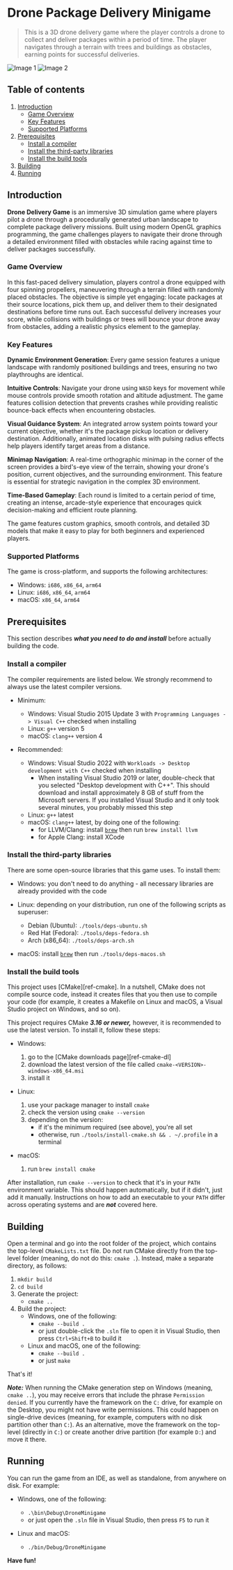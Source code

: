 # Drone Package Delivery Minigame

>This is a 3D drone delivery game where the player controls a drone to collect and deliver packages within a period of time. The player navigates through a terrain with trees and buildings as obstacles, earning points for successful deliveries.

![Image 1](images/img1.png)
![Image 2](images/img2.png)

## **Table of contents**

1. [Introduction](#introduction)
    - [Game Overview](#game-overview)
    - [Key Features](#key-features)
    - [Supported Platforms](#supported-platforms)
2. [Prerequisites](#prerequisites)
    - [Install a compiler](#install-a-compiler)
    - [Install the third-party libraries](#install-the-third-party-libraries)
    - [Install the build tools](#install-the-build-tools)
3. [Building](#building)
4. [Running](#running)

## Introduction

**Drone Delivery Game** is an immersive 3D simulation game where players pilot a drone through a procedurally generated urban landscape to complete package delivery missions. Built using modern OpenGL graphics programming, the game challenges players to navigate their drone through a detailed environment filled with obstacles while racing against time to deliver packages successfully.

### **Game Overview**

In this fast-paced delivery simulation, players control a drone equipped with four spinning propellers, maneuvering through a terrain filled with randomly placed obstacles. The objective is simple yet engaging: locate packages at their source locations, pick them up, and deliver them to their designated destinations before time runs out. Each successful delivery increases your score, while collisions with buildings or trees will bounce your drone away from obstacles, adding a realistic physics element to the gameplay.

### **Key Features**

**Dynamic Environment Generation**: Every game session features a unique landscape with randomly positioned buildings and trees, ensuring no two playthroughs are identical.

**Intuitive Controls**: Navigate your drone using `WASD` keys for movement while mouse controls provide smooth rotation and altitude adjustment. The game features collision detection that prevents crashes while providing realistic bounce-back effects when encountering obstacles.

**Visual Guidance System**: An integrated arrow system points toward your current objective, whether it's the package pickup location or delivery destination. Additionally, animated location disks with pulsing radius effects help players identify target areas from a distance.

**Minimap Navigation**: A real-time orthographic minimap in the corner of the screen provides a bird's-eye view of the terrain, showing your drone's position, current objectives, and the surrounding environment. This feature is essential for strategic navigation in the complex 3D environment.

**Time-Based Gameplay**: Each round is limited to a certain period of time, creating an intense, arcade-style experience that encourages quick decision-making and efficient route planning.

The game features custom graphics, smooth controls, and detailed 3D models that make it easy to play for both beginners and experienced players.

### Supported Platforms
The game is cross-platform, and supports the following architectures:

-   Windows: `i686`, `x86_64`, `arm64`
-   Linux: `i686`, `x86_64`, `arm64`
-   macOS: `x86_64`, `arm64`

## Prerequisites

This section describes ***what you need to do and install*** before actually building the code.


### Install a compiler

The compiler requirements are listed below. We strongly recommend to always use the latest compiler versions.

-   Minimum:
    -   Windows: Visual Studio 2015 Update 3 with `Programming Languages -> Visual C++` checked when installing
    -   Linux: `g++` version 5
    -   macOS: `clang++` version 4

-   Recommended:
    -   Windows: Visual Studio 2022 with `Workloads -> Desktop development with C++` checked when installing
        -    When installing Visual Studio 2019 or later, double-check that you selected "Desktop development with C++". This should download and install approximately 8 GB of stuff from the Microsoft servers. If you installed Visual Studio and it only took several minutes, you probably missed this step
    -   Linux: `g++` latest
    -   macOS: `clang++` latest, by doing one of the following:
        -   for LLVM/Clang: install [`brew`](https://brew.sh/) then run `brew install llvm`
        -   for Apple Clang: install XCode

### Install the third-party libraries

There are some open-source libraries that this game uses. To install them:

-   Windows: you don't need to do anything - all necessary libraries are already provided with the code

-   Linux: depending on your distribution, run one of the following scripts as superuser:
    -   Debian (Ubuntu): `./tools/deps-ubuntu.sh`
    -   Red Hat (Fedora): `./tools/deps-fedora.sh`
    -   Arch (x86_64): `./tools/deps-arch.sh`

-   macOS: install [`brew`](https://brew.sh/) then run `./tools/deps-macos.sh`

### Install the build tools

This project uses [CMake][ref-cmake]. In a nutshell, CMake does not compile source code, instead it creates files that you then use to compile your code (for example, it creates a Makefile on Linux and macOS, a Visual Studio project on Windows, and so on).

This project requires CMake ***3.16 or newer,*** however, it is recommended to use the latest version. To install it, follow these steps:

-   Windows:
    1.  go to the [CMake downloads page][ref-cmake-dl]
    2.  download the latest version of the file called `cmake-<VERSION>-windows-x86_64.msi`
    3.  install it

-   Linux:
    1.  use your package manager to install `cmake`
    2.  check the version using `cmake --version`
    3.  depending on the version:
        -   if it's the minimum required (see above), you're all set
        -   otherwise, run `./tools/install-cmake.sh && . ~/.profile` in a terminal

-   macOS:
    1.  run `brew install cmake`

After installation, run `cmake --version` to check that it's in your `PATH` environment variable. This should happen automatically, but if it didn't, just add it manually. Instructions on how to add an executable to your `PATH` differ across operating systems and are ***not*** covered here.

## Building

Open a terminal and go into the root folder of the project, which contains the top-level `CMakeLists.txt` file.
Do not run CMake directly from the top-level folder (meaning, do not do this: `cmake .`). Instead, make a separate directory, as follows:

1.  `mkdir build`
2.  `cd build`
3.  Generate the project:
    - `cmake ..`
4.  Build the project:
    -   Windows, one of the following:
        -   `cmake --build .`
        -   or just double-click the `.sln` file to open it in Visual Studio, then press `Ctrl+Shift+B` to build it
    -   Linux and macOS, one of the following:
        -   `cmake --build .`
        -   or just `make`

That's it!

***Note:*** When running the CMake generation step on Windows (meaning, `cmake ..`), you may receive errors that include the phrase `Permission denied`. If you currently have the framework on the `C:` drive, for example on the Desktop, you might not have write permissions. This could happen on single-drive devices (meaning, for example, computers with no disk partition other than `C:`). As an alternative, move the framework on the top-level (directly in `C:`) or create another drive partition (for example `D:`) and move it there.

## Running

You can run the game from an IDE, as well as standalone, from anywhere on disk. For example:

-   Windows, one of the following:
    -   `.\bin\Debug\DroneMinigame`
    -   or just open the `.sln` file in Visual Studio, then press `F5` to run it

-   Linux and macOS:
    -   `./bin/Debug/DroneMinigame`


**Have fun!**
